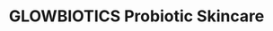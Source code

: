 ---
title: "GLOWBIOTICS Probiotic Skincare"
url: /mesa/glowbiotics-probiotic-skincare/
shop: Kosmetik
---
